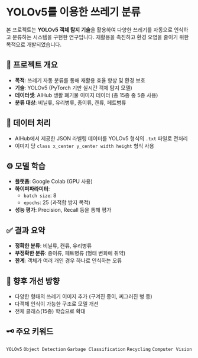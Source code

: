 # YOLOv5를 이용한 쓰레기 분류

본 프로젝트는 **YOLOv5 객체 탐지 기술**을 활용하여 다양한 쓰레기를 자동으로 인식하고 분류하는 시스템을 구현한 연구입니다. 재활용을 촉진하고 환경 오염을 줄이기 위한 목적으로 개발되었습니다.

## 🧠 프로젝트 개요

- **목적**: 쓰레기 자동 분류를 통해 재활용 효율 향상 및 환경 보호
- **기술**: YOLOv5 (PyTorch 기반 실시간 객체 탐지 모델)
- **데이터셋**: AIHub 생활 폐기물 이미지 데이터 (총 15종 중 5종 사용)
- **분류 대상**: 비닐류, 유리병류, 종이류, 캔류, 페트병류

## 📁 데이터 처리

- AIHub에서 제공한 JSON 라벨링 데이터를 YOLOv5 형식의 `.txt` 파일로 전처리
- 이미지 당 `class x_center y_center width height` 형식 사용

## ⚙️ 모델 학습

- **플랫폼**: Google Colab (GPU 사용)
- **하이퍼파라미터**:
  - `batch size`: 8
  - `epochs`: 25 (과적합 방지 목적)
- **성능 평가**: Precision, Recall 등을 통해 평가

## ✅ 결과 요약

- **정확한 분류**: 비닐류, 캔류, 유리병류
- **부정확한 분류**: 종이류, 페트병류 (형태 변화에 취약)
- **한계**: 객체가 여러 개인 경우 하나로 인식하는 오류

## 🔧 향후 개선 방향

- 다양한 형태의 쓰레기 이미지 추가 (구겨진 종이, 찌그러진 병 등)
- 다객체 인식이 가능한 구조로 모델 개선
- 전체 클래스(15종) 학습으로 확대

## 🗝️ 주요 키워드

`YOLOv5` `Object Detection` `Garbage Classification` `Recycling` `Computer Vision`
